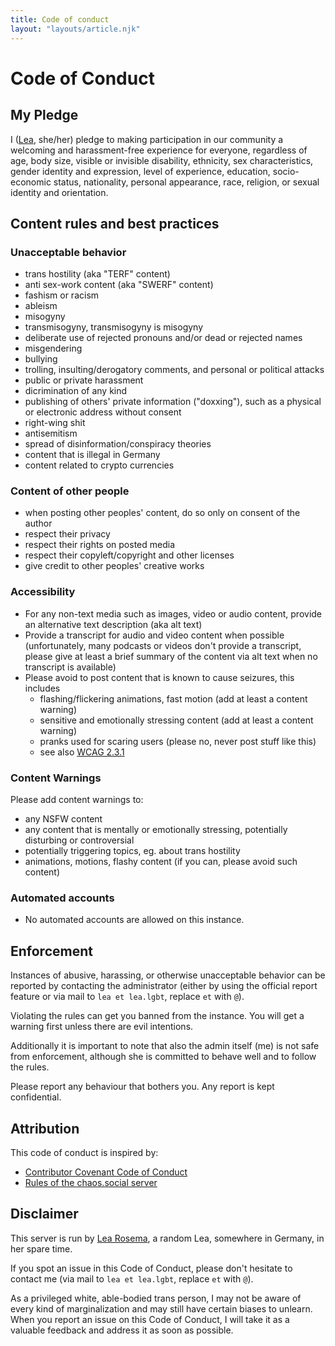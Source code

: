 ```yaml
---
title: Code of conduct
layout: "layouts/article.njk"
---
```

# Code of Conduct

## My Pledge

I ([Lea](https://lea.codes/), she/her) pledge to making participation in our community a welcoming and harassment-free experience for everyone, regardless of age, body size, visible or invisible disability, ethnicity, sex characteristics, gender identity and expression, level of experience, education, socio-economic status, nationality, personal appearance, race, religion, or sexual identity and orientation.

## Content rules and best practices

### Unacceptable behavior

- trans hostility (aka "TERF" content)
- anti sex-work content (aka "SWERF" content)
- fashism or racism
- ableism
- misogyny
- transmisogyny, transmisogyny is misogyny
- deliberate use of rejected pronouns and/or dead or rejected names
- misgendering
- bullying
- trolling, insulting/derogatory comments, and personal or political attacks
- public or private harassment
- dicrimination of any kind
- publishing of others' private information ("doxxing"), such as a physical or electronic address without consent
- right-wing shit
- antisemitism
- spread of disinformation/conspiracy theories
- content that is illegal in Germany
- content related to crypto currencies

### Content of other people

- when posting other peoples' content, do so only on consent of the author
- respect their privacy
- respect their rights on posted media
- respect their copyleft/copyright and other licenses
- give credit to other peoples' creative works

### Accessibility

- For any non-text media such as images, video or audio content, provide an alternative text description (aka alt text)
- Provide a transcript for audio and video content when possible (unfortunately, many podcasts or videos don't provide a transcript, please give at least a brief summary of the content via alt text when no transcript is available)
- Please avoid to post content that is known to cause seizures, this includes 
  - flashing/flickering animations, fast motion (add at least a content warning)
  - sensitive and emotionally stressing content (add at least a content warning)
  - pranks used for scaring users (please no, never post stuff like this)
  - see also [WCAG 2.3.1](https://www.w3.org/TR/UNDERSTANDING-WCAG20/seizure.html)

### Content Warnings

Please add content warnings to:

- any NSFW content
- any content that is mentally or emotionally stressing, potentially disturbing or controversial 
- potentially triggering topics, eg. about trans hostility
- animations, motions, flashy content (if you can, please avoid such content)

### Automated accounts

- No automated accounts are allowed on this instance.
  
## Enforcement

Instances of abusive, harassing, or otherwise unacceptable behavior can be reported by contacting the administrator (either by using the official report feature or via mail to `lea et lea.lgbt`, replace `et` with `@`). 

Violating the rules can get you banned from the instance. You will get a warning first unless there are evil intentions.

Additionally it is important to note that also the admin itself (me) is not safe from enforcement, although she is committed to behave well and to follow the rules.

Please report any behaviour that bothers you. Any report is kept confidential.

## Attribution

This code of conduct is inspired by:

- [Contributor Covenant Code of Conduct](https://www.contributor-covenant.org/version/2/1/code_of_conduct/)
- [Rules of the chaos.social server](https://meta.chaos.social/rules)

## Disclaimer

This server is run by [Lea Rosema](https://lea.codes), a random Lea, somewhere in Germany, in her spare time.

If you spot an issue in this Code of Conduct, please don't hesitate to contact me (via mail to `lea et lea.lgbt`, replace `et` with `@`).

As a privileged white, able-bodied trans person, I may not be aware of every kind of marginalization and may still have certain biases to unlearn. When you report an issue on this Code of Conduct, I will take it as a valuable feedback and address it as soon as possible.
